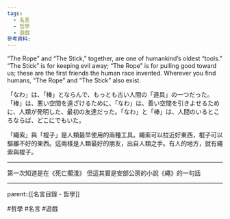 ```yaml
---
tags:
  - 名言
  - 哲學
  - 遊戲
參考資料:
---
```

“The Rope” and “The Stick,” together, are one of humankind’s oldest “tools.” “The Stick” is for keeping evil away; “The Rope” is for pulling good toward us; these are the first friends the human race invented. Wherever you find humans, “The Rope” and “The Stick” also exist.

「なわ」は、「棒」とならんで、もっとも古い人間の「道具」の一つだった。「棒」は、悪い空間を遠ざけるために、「なわ」は、善い空間を引きよせるために、人類が発明した、最初の友達だった。「なわ」と「棒」は、人間のいるところならば、どこにでもいた。

「繩索」與「棍子」是人類最早使用的兩種工具。繩索可以拉近好東西，棍子可以驅離不好的東西。這兩樣是人類最好的朋友，出自人類之手。有人的地方，就有繩索與棍子。
- - -
第一次知道是在《死亡擱淺》
但這其實是安部公房的小說《繩》的一句話
- - -
parent::[[名言目錄 - 哲學]]

#哲學 #名言 #遊戲